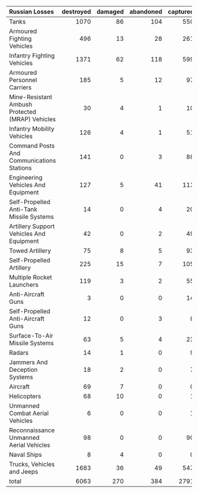 | Russian Losses                                   |   destroyed |   damaged |   abandoned |   captured |   total |
|:-------------------------------------------------|------------:|----------:|------------:|-----------:|--------:|
| Tanks                                            |        1070 |        86 |         104 |        550 |    1810 |
| Armoured Fighting Vehicles                       |         496 |        13 |          28 |        261 |     798 |
| Infantry Fighting Vehicles                       |        1371 |        62 |         118 |        599 |    2150 |
| Armoured Personnel Carriers                      |         185 |         5 |          12 |         97 |     299 |
| Mine-Resistant Ambush Protected  (MRAP) Vehicles |          30 |         4 |           1 |         10 |      45 |
| Infantry Mobility Vehicles                       |         126 |         4 |           1 |         51 |     182 |
| Command Posts And Communications Stations        |         141 |         0 |           3 |         88 |     232 |
| Engineering Vehicles And Equipment               |         127 |         5 |          41 |        113 |     286 |
| Self-Propelled Anti-Tank Missile Systems         |          14 |         0 |           4 |         20 |      38 |
| Artillery Support Vehicles And Equipment         |          42 |         0 |           2 |         49 |      93 |
| Towed Artillery                                  |          75 |         8 |           5 |         93 |     181 |
| Self-Propelled Artillery                         |         225 |        15 |           7 |        105 |     352 |
| Multiple Rocket Launchers                        |         119 |         3 |           2 |         55 |     179 |
| Anti-Aircraft Guns                               |           3 |         0 |           0 |         14 |      17 |
| Self-Propelled Anti-Aircraft Guns                |          12 |         0 |           3 |          8 |      23 |
| Surface-To-Air Missile Systems                   |          63 |         5 |           4 |         23 |      95 |
| Radars                                           |          14 |         1 |           0 |          9 |      24 |
| Jammers And Deception Systems                    |          18 |         2 |           0 |          7 |      27 |
| Aircraft                                         |          69 |         7 |           0 |          0 |      76 |
| Helicopters                                      |          68 |        10 |           0 |          1 |      79 |
| Unmanned Combat Aerial Vehicles                  |           6 |         0 |           0 |          1 |       7 |
| Reconnaissance Unmanned Aerial Vehicles          |          98 |         0 |           0 |         90 |     188 |
| Naval Ships                                      |           8 |         4 |           0 |          0 |      12 |
| Trucks, Vehicles and Jeeps                       |        1683 |        36 |          49 |        547 |    2315 |
| total                                            |        6063 |       270 |         384 |       2791 |    9508 |